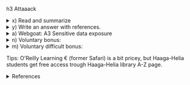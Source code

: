 h3 Attaaack
 
<details><summary> x) Read and summarize </summary>
<p> 
        € Costa-Gazcón 2021: Practical Threat Intelligence and Data-Driven Threat Hunting. Chapter 4: Mapping the Adversary 
        (all but "Testing yourself", which is left as voluntary bonus)
 1. The WITRE ATT&CK framework
 
  Description of 14 TTPs (tactics, techniques (+subtechniques), procedures) according to WITRE ATT&CK framwework.
  Each tactic has its own set of techniques/subtechniques with specific TA behaviors. 
   1. Reconnaissance  - new - trying to get as much info about the victim as possible 
   2. Resources Dev - new - conducting assessing resources process (these resources can be purchased, stolen, or developed)
   3. Initial Access - the very first step to get into victim's environment and get a foothold in the network using entry vectors
   4. Execution - using mali code inside victim's environment 
   5. Persistence - trying to stay inside victim' system 
   6. Privilige Escalation - trying to upgragde their access level, privilige, permission
   7. Defense Evation - avoiding to be detected by the victim's defense 
   8. Credential access - taking/ stealing user's credetial access to gain access fruther into the system, or to disguise their malicious activities 
   9. Discovery - gaining knowledge on how victim's environment is built
   10. Lateral movement - discovering how victim's network and system are configured, then pivoting from 1 to another until getting the target 
   11. Collection - collecting info from victim's environment for further exfiltration
   12. Command & Control - communication with the system after control it
   13. Exfiltration - stealing info why trying to stay undetected
   14. Impact - preventing users from accessing the system (manipulating/destroying the system and on)
 
 Procedure is the specific way a TA implements a specific techniques or subtechniques. A procedure can cover multiple techniques and subtechniques as well. 
 
 The ATT&CK Matrix 
 
  Introduction to MITRE ATT&CK Matrix for Enterprise with tactics and theirs specific techniques related with expansion to techniques specifications (ID,     procedure examples, mitigation, detection and on) making ATT&CK a great resource for training, studying, planning and mapping. (Term used here - _"planning blue and red teaming exercises"_ a training strategy where the "red team" is the one trying to attack (TA) and the "blue team" is the one trying to defend. 
Source: [Cloud Range - Red Team vs. Blue Team excercises](https://www.cloudrangecyber.com/red-vs-blue-team)
 
 ![h3_i_Matrix_01](https://user-images.githubusercontent.com/99587532/216986406-dc57c2ef-2c8b-4c91-b3ce-06f2fe0c22af.png)
 
 Source: [Deploy Container](https://attack.mitre.org/versions/v12/techniques/T1610/) 
 
  The ATT&CK Navigator 
 
  Brief introduction to use the ATT&CK navigator which is a great studying tool to visualize a TA ' modus operandi ("a method of procedure"), or generate a security exercise. I found the introduction too brief, and took use of [Comparing layers in ATT&CK Navigator Walkthrough](https://attack.mitre.org/docs/training-cti/Comparing%20Layers%20in%20Navigator.pdf) which provided a much comprehensive instruction. 
 
 2. Mapping with ATT&CK
 
  Example of identifying ATT&CK tactics used in the case of Virus Bulletin 2018: Inside Formbook Infostealer by the malware researcher Gabriela Nicolao: (https://www.virusbulletin.com/uploads/pdf/magazine/2018/VB2018-Nicolao.pdf)
 
 3. Testing yourself 
 </p> 
 </details>   
 <details><summary> y) Write an answer with references.</summary>
 <p> 
  Answer in the context of Mitre Att&ck, and pick examples that are different from the chapter in task x.
        Define tactic and give an example.
        Define technique and subtechnique, and give an example of each.
        Define procedure, and give an example of each.
 </p> 
 </details>       
 <details><summary> a) Webgoat: A3 Sensitive data exposure </summary>
 <p> 
        Insecure Login: 2 Let's try
 </p> 
 </details>  
 <details><summary> n) Voluntary bonus:   </summary>
 <p> 
  "Testing yourself" in Costa-Gazcón: Practical Threat Intelligence and Data-Driven Threat Hunting
  Chapter 4: Mapping the Adversary
 The very first techniques I was able to identify was User Execution: Malicious File (ID: T1204.002) and Malicious Link (ID: T1204.001) focusing on _"Formbook […] was distributed via PDFs with embedded links, DOC and XLS files with malicious macros, and compressed files containing the executable"_

 
 </p> 
  </details>  
  <details><summary> m) Voluntary difficult bonus: </summary>
  <p> 
  WebGoat: SQL Injection (advanced).
  </p> 
  </details>  
  
Tips:
    O'Reilly Learning € (former Safari) is a bit pricey, but Haaga-Helia students get free access trough Haaga-Helia library A-Z page.
    
 <details><summary> References </summary>
 <p> 
  *[€ Costa-Gazcón 2021: Practical Threat Intelligence and Data-Driven Threat Hunting Chapter 4: Mapping the Adversary](https://www.oreilly.com/library/view/practical-threat-intelligence/9781838556372/B13376_04_Final_SK_ePub.xhtml#_idParaDest-75)
  * (https://learning.oreilly.com/library/view/practical-threat-intelligence/9781838556372/B13376_04_Final_SK_ePub.xhtml#_idParaDest-71)
  *[MITRE ATT&CK®](https://attack.mitre.org/)
  *[Mitre|ATTC&K - Enterprise Matrix](https://attack.mitre.org/matrices/enterprise/)
  *[Cloud Range - Red Team vs. Blue Team excercises](https://www.cloudrangecyber.com/red-vs-blue-team)
  *[Mitre ATT&CK Navigator](https://mitre-attack.github.io/attack-navigator/)
  *[Comparing layers in ATT&CK Navigator Walkthrough](https://attack.mitre.org/docs/training-cti/Comparing%20Layers%20in%20Navigator.pdf)
  *[Virus Bulletin 2018: Inside Formbook Infostealer](https://www.virusbulletin.com/uploads/pdf/magazine/2018/VB2018-Nicolao.pdf)
 </p> 
 </details>  
